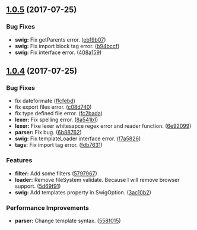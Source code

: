 <a name="1.0.5"></a>
## [1.0.5](https://github.com/lleohao/swig-tp/compare/v1.0.4...v1.0.5) (2017-07-25)


### Bug Fixes

* **swig:** Fix getParents error. ([eb19b07](https://github.com/lleohao/swig-tp/commit/eb19b07))
* **swig:** Fix import block tag error. ([b94bccf](https://github.com/lleohao/swig-tp/commit/b94bccf))
* **swig:** Fix interface error. ([408a159](https://github.com/lleohao/swig-tp/commit/408a159))



<a name="1.0.4"></a>
## [1.0.4](https://github.com/lleohao/swig-tp/compare/ffcfebd...v1.0.4) (2017-07-25)


### Bug Fixes

* fix dateformate ([ffcfebd](https://github.com/lleohao/swig-tp/commit/ffcfebd))
* fix export files error. ([c08d740](https://github.com/lleohao/swig-tp/commit/c08d740))
* fix type defined file error. ([fc2bada](https://github.com/lleohao/swig-tp/commit/fc2bada))
* **lexer:** Fix spelling error. ([8a541b1](https://github.com/lleohao/swig-tp/commit/8a541b1))
* **lexer:** Fixe lexer whitesapce regex error and reader function. ([6e92099](https://github.com/lleohao/swig-tp/commit/6e92099))
* **parser:** Fix bug. ([6b88762](https://github.com/lleohao/swig-tp/commit/6b88762))
* **swig:** Fix templateLoader interface error. ([f7a5826](https://github.com/lleohao/swig-tp/commit/f7a5826))
* **tags:** Fix import tag error. ([fdb7631](https://github.com/lleohao/swig-tp/commit/fdb7631))


### Features

* **filter:** Add some filters ([5797967](https://github.com/lleohao/swig-tp/commit/5797967))
* **loader:** Remove fileSystem validate. Because I will remove browser support. ([5d69f91](https://github.com/lleohao/swig-tp/commit/5d69f91))
* **swig:** Add templates property in SwigOption. ([3ac10b2](https://github.com/lleohao/swig-tp/commit/3ac10b2))


### Performance Improvements

* **parser:** Change template syntax. ([558f015](https://github.com/lleohao/swig-tp/commit/558f015))



